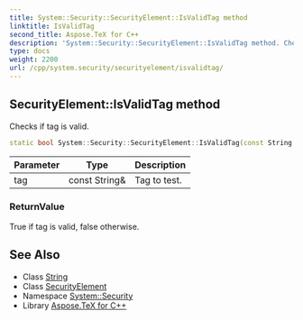```yaml
---
title: System::Security::SecurityElement::IsValidTag method
linktitle: IsValidTag
second_title: Aspose.TeX for C++
description: 'System::Security::SecurityElement::IsValidTag method. Checks if tag is valid in C++.'
type: docs
weight: 2200
url: /cpp/system.security/securityelement/isvalidtag/
---
```

## SecurityElement::IsValidTag method


Checks if tag is valid.

```cpp
static bool System::Security::SecurityElement::IsValidTag(const String &tag)
```


| Parameter | Type | Description |
| --- | --- | --- |
| tag | const String\& | Tag to test. |

### ReturnValue

True if tag is valid, false otherwise.

## See Also

* Class [String](../../../system/string/)
* Class [SecurityElement](../)
* Namespace [System::Security](../../)
* Library [Aspose.TeX for C++](../../../)
